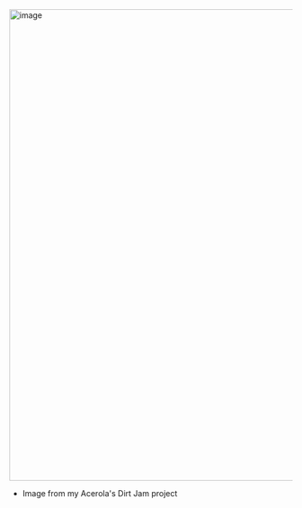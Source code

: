 <img width="1600" height="839" alt="image" src="https://github.com/user-attachments/assets/a3db3ac7-c95a-41fc-a205-4995f35def36" />


 - Image from my Acerola's Dirt Jam project
